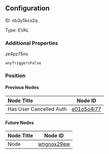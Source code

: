 # 
## Configuration
ID:  nb3y5kcx2q

Type: EVAL 







### Additional Properties
ze4pz75nx
```string 
anyTriggersFalse
```





### Position

#### Previous Nodes
| Node Title | Node ID |
| :------------- | ------------ |
| Has User Cancelled Auth | [e01o5o4i77](./e01o5o4i77.md) | 
 
 #### Future Nodes
| Node Title | Node ID |
| :------------- | ------------ |
| Node |[whgnox29ew](./whgnox29ew.md) | 